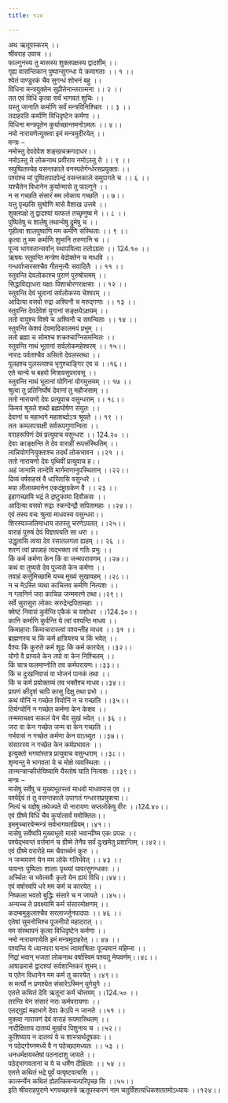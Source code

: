```yaml
---
title: १२४

---
```

अथ ऋतूपस्करम् ।।  
श्रीवराह उवाच ।।  
फाल्गुनस्य तु मासस्य शुक्लपक्षस्य द्वादशीम् ।।  
गृह्य वासन्तिकान् पुष्पान्सुगन्धा ये क्रमागताः ।। १ ।।  
श्वेतं पाण्डुरकं चैव सुगन्धं शोभनं बहु ।।  
विधिना मन्त्रयुक्तेन सुप्रीतेनान्तरात्मना ।। २ ।।  
तत एवं विधिं कृत्वा सर्वं भागवतं शुचिः ।।  
यस्तु जानाति कर्माणि सर्वं मन्त्रविनिश्चितः ।। ३ ।।  
तदाहरति कर्माणि विधिदृष्टेन कर्मणा ।।  
विधिना मन्त्रपूतेन कुर्याच्छान्तमनोऽमलः ।। ४।।  
नमो नारायणेत्युक्त्वा इमं मन्त्रमुदीरयेत् ।।  
मन्त्रः –  
नमोस्तु देवदेवेश शङ्खचक्रगदाधर।।  
नमोऽस्तु ते लोकनाथ प्रवीराय नमोऽस्तु ते ।। ९ ।।  
सपुष्पितस्येह वसन्तकाले वनस्पतेर्गर्न्धरसप्रयुक्ताः ।।  
पश्यंश्च मां पुष्पितपादपेन्द्रं वसन्तकाले समुपागते च ।। ६ ।।  
यश्चैतेन विधानेन कुर्यान्मासे तु फाल्गुने ।।  
न स गच्छति संसारं मम लोकाय गच्छति ।। ७।।  
यत्तु पृच्छसि सुश्रोणि मासे वैशाख उत्तमे ।।  
शुक्लपक्षे तु द्वादश्यां यत्फलं तच्छृणुष्व मे ।। ८ ।।  
पुष्पितेषु च शालेषु तथान्येषु द्रुमेषु च ।।  
गृहीत्वा शालपुष्पाणि मम कर्मणि संस्थिताः ।। ९ ।।  
कृत्वा तु मम कर्माणि शुभानि तरुणानि च ।।  
पूज्य भागवतान्सर्वान् स्थापयित्वा ततोऽग्रतः ।। 124.१० ।।  
ऋषयः स्तुवन्ति मन्त्रेण वेदोक्तेन च माधवि ।।  
गन्धर्वाप्सरसश्चैव गीतनृत्यैः सवादितैः ।। ११ ।।  
स्तुवन्ति देवलोकाश्च पुराणं पुरुषोत्तमम् ।।  
सिद्धाविद्याधरा यक्षाः पिशाचोरगराक्षसाः ।। १२ ।।  
स्तुवन्ति देवं भूतानां सर्वलोकस्य चेश्वरम् ।।  
आदित्या वसवो रुद्रा अश्विनौ च मरुद्गणाः ।। १३ ।।  
स्तुवन्ति देवदेवेशं युगानां सङ्क्षयेऽक्षयम् ।।  
ततो वायुश्च विश्वे च अश्विनौ च समन्विताः ।। १४ ।।  
स्तुवन्ति केशवं देवमादिकालमयं प्रभुम् ।।  
ततो ब्रह्मा च सोमश्च शक्रश्चाग्निसमन्वितः ।।  
स्तुवन्ति नाथं भूतानां सर्वलोकमहेश्वरम् ।। १५।।  
नारदः पर्वतश्चैव असितो देवलस्तथा ।।  
पुलहश्च पुलस्त्यश्च भृगुश्चाङ्गिर एव च ।।१६।।  
एते चान्ये च बहवो मित्रावसुपरावसू ।।  
स्तुवन्ति नाथं भूतानां योगिनां योगमुत्तमम् ।। १७ ।।  
श्रुत्वा तु प्रतिनिर्घोषं देवानां तु महौजसाम् ।।  
ततो नारायणो देवः प्रत्युवाच वसुन्धराम् ।। १८।।  
किमयं श्रूयते शब्दो ब्रह्मघोषेण संयुतः ।।  
देवानां च महाभागे महाशब्दोऽत्र श्रूयते ।। १९ ।।  
ततः कमलपत्राक्षी सर्वरूपगुणान्विता ।।  
वराहरूपिणं देवं प्रत्युवाच वसुन्धरा ।। 124.२० ।।  
देवाः काङ्क्षन्ति ते देव वाराहीं रूपसंस्थितिम् ।।  
त्वन्नियोगनियुक्ताश्च तदर्थं लोकभावन ।।२१ ।।  
ततो नारायणो देवः पृथिवीं प्रत्युवाच ह।।  
अहं जानामि तान्देवि मार्गमाणानुपस्थितान् ।।२२।।  
दिव्यं वर्षसहस्रं वै धारितासि वसुन्धरे ।।  
मया लीलायमानेन एकदंष्ट्राग्रकेण वै ।। २३ ।।  
इहागच्छामि भद्रं ते द्रष्टुकामा दिवौकसः ।।  
आदित्या वसवो रुद्राः स्कन्देन्द्रौ सपितामहाः ।।२४।।  
एवं तस्य वचः श्रुत्वा माधवस्य वसुन्धरा।।  
शिरस्यञ्जलिमाधाय ततस्तु चरणेऽपतत् ।।२५।।  
वाराहं पुरुषं देवं विज्ञापयति सा धरा ।।  
उद्धृतासि त्वया देव रसातलगता ह्यहम् ।। २६ ।।  
शरणं त्वां प्रपन्नाहं त्वद्भक्ता त्वं गतिः प्रभुः ।।  
किं कर्म कर्मणा केन किं वा जन्मपरायणम् ।।२७।।  
कथं वा तुष्यसे देव पूज्यसे केन कर्मणा ।।  
तवाहं कर्त्तुमिच्छामि यच्च मुख्यं सुखावहम् ।।२८।।  
न च मेऽस्ति व्यथा काचित्तव कर्मणि नित्यशः ।।  
न ग्लानिर्न जरा काचिन्न जन्ममरणे तथा।।२९।।  
सर्वे सुरासुरा लोकाः सरुद्रेन्द्रपितामहाः ।।  
क्वेष्टं निवासं कुर्वन्ति एकैकं च यशोधर ।।124.३०।।  
कानि कर्माणि कुर्वन्ति ये त्वां पश्यन्ति माधव ।।  
किमाहाराः किमाचारास्त्वां पश्यन्तीह माधव ।। ३१ ।।  
ब्राह्मणस्य च किं कर्म क्षत्रियस्य च किं भवेत् ।।  
वैश्यः किं कुरुते कर्म शूद्रः किं कर्म कारयेत् ।।३२।।  
योगो वै प्राप्यते केन तपो वा केन निश्चितम् ।।  
किं चात्र फलमाप्नोति तव कर्मपरायणः।।३३।।  
किं च दुःखनिवासं वा भोजनं पानकं तथा ।।  
किं च कर्म प्रयोक्तव्यं तव भक्तैश्च माधव।।३४।।  
प्रापणं कीदृशं चापि कासु दिक्षु तथा प्रभो ।।  
कथं योनिं न गच्छेत वियोनिं न च गच्छति ।।३५।।  
तिर्यग्योनिं न गच्छेत कर्मणा केन केशव ।।  
तन्ममाचक्ष्व सकलं येन चैव सुखं भवेत् ।। ३६ ।।  
जरा वा केन गच्छेत जन्म वा केन गच्छति ।।  
गर्भवासं न गच्छेत कर्मणा केन वाऽच्युत ।।३७।।  
संसारस्य न गच्छेत केन कर्मप्रभावतः ।।  
इत्युक्तो भगवांस्तत्र प्रत्युवाच वसुन्धराम् ।।३८।।  
शृण्वन्तु मे भागवता ये च मोक्षे व्यवस्थिताः ।।  
तान्मन्त्रान्कीर्त्तयिष्यामि यैस्तोषं याति नित्यशः ।।३९।।  
मन्त्रः –  
मासेषु सर्वेषु च मुख्यभूतस्त्वं माधवो माधवमास एव ।।  
पश्येद्देवं तं तु वसन्तकाले उपागतं गन्धरसप्रयुक्त्या।।  
नित्यं च यज्ञेषु तथेज्यते यो नारायणः सप्तलोकेषु वीरः ।।124.४०।।  
एवं ग्रीष्मे विधिं चैव कुर्यात्सर्वं ममोक्तितः।।  
इममुच्चारयेन्मन्त्रं सर्वभागवतप्रियम्।।४१।।  
मासेषु सर्वेष्वपि मुख्यभूतो मासो भवान्ग्रीष्म एकः प्रपन्नः ।।  
पश्येद्भवन्तं वर्त्तमानं च ग्रीष्मे तेनैव सर्वं दुःखमेतु प्रशान्तिम् ।।४२।।  
एवं ग्रीष्मे वरारोहे मम चैवार्च्चनं कुरु ।।  
न जन्ममरणं येन मम लोके गतिर्भवेत् ।। ४३ ।।  
यावन्तः पुष्पिताः शालाः पृथ्व्यां यावत्सुगन्धकाः ।।  
अर्च्चितः स भवेत्सर्वैः कृतो येन ह्ययं विधि।।४४।।  
एवं वर्षास्वपि धरे मम कर्म च कारयेत् ।।  
निष्कला भवतो बुद्धिः संसारे च न जायते ।।४५।।  
अन्यच्च ते प्रवक्ष्यामि कर्म संसारमोक्षणम् ।।  
कदम्बमुकुलाश्चैव सरलार्ज्जुनपादपाः ।। ४६ ।।  
एतेषां सुमनोभिश्च पूजनीयो महादरात् ।।  
मम संस्थापनं कृत्वा विधिदृष्टेन कर्मणा ।।  
नमो नारायणायेति इमं मन्त्रमुदाहरेत् ।। ४७ ।।  
पश्यन्ति ये ध्यानपरा घनाभं त्वामाश्रिताः पूज्यमानं महिम्ना ।।  
निद्रां भवान् भजतां लोकनाथ वर्षास्विमं पश्यतु मेघवर्णम्।।४८।।  
आषाढमासे द्वादश्यां सर्वशान्तिकरं शुभम्।।  
य एतेन विधानेन मम कर्म तु कारयेत् ।।४९।।  
स मर्त्यो न प्रणश्येत संसारेऽस्मिन् युगेयुगे ।।  
एतत्ते कथितं देवि ऋतूनां कर्म चोत्तमम् ।।124.५० ।।  
तरन्ति येन संसारं नराः कर्मपरायणाः ।।  
एतद्गुह्यं महाभागे देवाः केऽपि न जानते ।।५१ ।।  
मुक्त्वा नारायणं देवं वाराहं रूपमास्थितम् ।।  
नादीक्षिताय दातव्यं मूर्खाय पिशुनाय च ।।५२।।  
कुशिष्याय न दातव्यं ये च शास्त्रार्थदूषकाः ।।  
न पठेद्गोघ्नमध्ये वै न पठेच्छठमध्यतः ।। ५३ ।।  
धनधर्मक्षयस्तेषां पठनादाशु जायते ।।  
पठेद्भागवतानां च ये च धर्मेण दीक्षिताः ।। ५४ ।।  
एतत्ते कथितं भद्रे पूर्वं यत्पृष्टवत्यसि ।।  
कार्त्स्न्येन कथितं ह्येतत्किमन्यत्परिपृच्छ सि ।।५५।।  
इति श्रीवराहपुराणे भगवच्छास्त्रे ऋतूपस्करणं नाम चतुर्विंशत्यधिकशततमोऽध्यायः ।।१२४।।